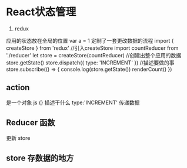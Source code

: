 # React状态管理
  1. redux

  应用的状态放在全局的位置
  var a = 1
  定制了一套更改数据的流程 
  import { createStore } from 'redux' //引入createStore
  import countReducer from './reducer'
  let store = createStore(countReducer) //创建出整个应用的数据
  store.getState()
  store.dispatch({ type: 'INCREMENT' })  //描述要做的事
  store.subscribe(() => {
    console.log(store.getState())
    renderCount()
  })

## action
  是一个对象  js {} 
  描述干什么 type:'INCREMENT'
  传递数据

## Reducer 函数
  更新 store 

## store 存数据的地方